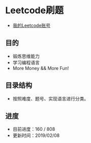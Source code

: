# Leetcode刷题
* <a href="https://leetcode-cn.com/hhe/">我的Leetcode账号</a>

## 目的
* 锻炼思维能力
* 学习编程语言
* More Money && More Fun!

## 目录结构
* 按照难度、题号、实现语言进行分类。

## 进度
* 目前进度：160 / 808
* 更新时间：2019/02/08


